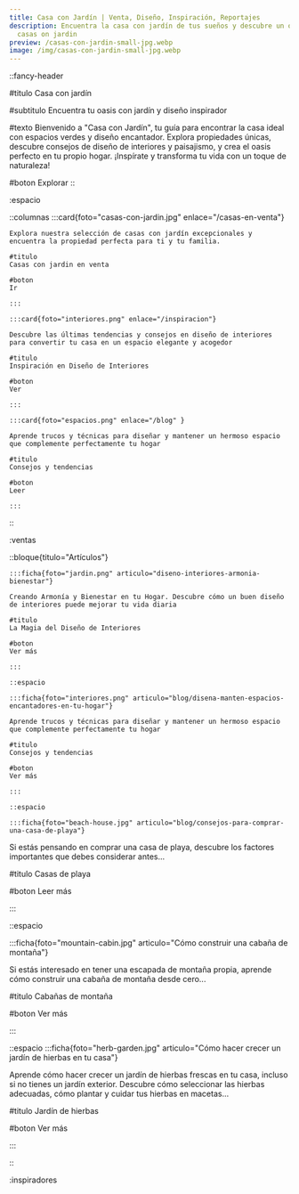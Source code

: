 ```yaml
---
title: Casa con Jardín | Venta, Diseño, Inspiración, Reportajes
description: Encuentra la casa con jardín de tus sueños y descubre un oasis inspirador en
  casas on jardin
preview: /casas-con-jardin-small-jpg.webp
image: /img/casas-con-jardin-small-jpg.webp 
---
```


::fancy-header

#titulo
Casa con jardín

#subtitulo
Encuentra tu oasis con jardín y diseño inspirador

#texto
Bienvenido a "Casa con Jardín", tu guía para encontrar la casa ideal con espacios verdes y diseño encantador. Explora propiedades únicas, descubre consejos de diseño de interiores y paisajismo, y crea el oasis perfecto en tu propio hogar. ¡Inspírate y transforma tu vida con un toque de naturaleza!

#boton
Explorar
::

:espacio

::columnas
 	:::card{foto="casas-con-jardin.jpg" enlace="/casas-en-venta"}

	Explora nuestra selección de casas con jardín excepcionales y encuentra la propiedad perfecta para ti y tu familia.

	#titulo
	Casas con jardin en venta

	#boton
	Ir

	:::

	:::card{foto="interiores.png" enlace="/inspiracion"}

	Descubre las últimas tendencias y consejos en diseño de interiores para convertir tu casa en un espacio elegante y acogedor

	#titulo
	Inspiración en Diseño de Interiores

	#boton
	Ver

	:::

	:::card{foto="espacios.png" enlace="/blog" }

	Aprende trucos y técnicas para diseñar y mantener un hermoso espacio que complemente perfectamente tu hogar

	#titulo
	Consejos y tendencias

	#boton
	Leer

	:::

::

:ventas

::bloque{titulo="Artículos"}

	:::ficha{foto="jardin.png" articulo="diseno-interiores-armonia-bienestar"}

	Creando Armonía y Bienestar en tu Hogar. Descubre cómo un buen diseño de interiores puede mejorar tu vida diaria

	#titulo
	La Magia del Diseño de Interiores

	#boton
	Ver más

	:::

	::espacio

	:::ficha{foto="interiores.png" articulo="blog/disena-manten-espacios-encantadores-en-tu-hogar"}

	Aprende trucos y técnicas para diseñar y mantener un hermoso espacio que complemente perfectamente tu hogar

	#titulo
	Consejos y tendencias

	#boton
	Ver más

	:::

	::espacio

	:::ficha{foto="beach-house.jpg" articulo="blog/consejos-para-comprar-una-casa-de-playa"}

Si estás pensando en comprar una casa de playa, descubre los factores importantes que debes considerar antes...

#titulo
Casas de playa

#boton
Leer más

:::

::espacio

:::ficha{foto="mountain-cabin.jpg" articulo="Cómo construir una cabaña de montaña"}


Si estás interesado en tener una escapada de montaña propia, aprende cómo construir una cabaña de montaña desde cero... 

#titulo
Cabañas de montaña

#boton
Ver más

:::

::espacio
:::ficha{foto="herb-garden.jpg" articulo="Cómo hacer crecer un jardín de hierbas en tu casa"}

Aprende cómo hacer crecer un jardín de hierbas frescas en tu casa, incluso si no tienes un jardín exterior. Descubre cómo seleccionar las hierbas adecuadas, cómo plantar y cuidar tus hierbas en macetas...

#titulo
Jardín de hierbas

#boton
Ver más

:::

::

:inspiradores

